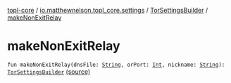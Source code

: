 [topl-core](../../index.md) / [io.matthewnelson.topl_core.settings](../index.md) / [TorSettingsBuilder](index.md) / [makeNonExitRelay](./make-non-exit-relay.md)

# makeNonExitRelay

`fun makeNonExitRelay(dnsFile: `[`String`](https://kotlinlang.org/api/latest/jvm/stdlib/kotlin/-string/index.html)`, orPort: `[`Int`](https://kotlinlang.org/api/latest/jvm/stdlib/kotlin/-int/index.html)`, nickname: `[`String`](https://kotlinlang.org/api/latest/jvm/stdlib/kotlin/-string/index.html)`): `[`TorSettingsBuilder`](index.md) [(source)](https://github.com/05nelsonm/TorOnionProxyLibrary-Android/blob/master/topl-core/src/main/java/io/matthewnelson/topl_core/settings/TorSettingsBuilder.kt#L408)